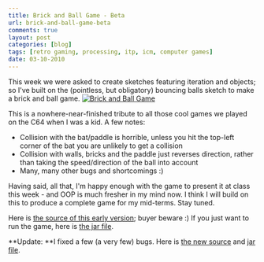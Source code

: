 ```yaml
---
title: Brick and Ball Game - Beta
url: brick-and-ball-game-beta
comments: true
layout: post
categories: [blog]
tags: [retro gaming, processing, itp, icm, computer games]
date: 03-10-2010
---
```

<p class="intro">This week we were asked to create sketches featuring iteration and objects; so I've built on the (pointless, but obligatory) bouncing balls sketch to make a brick and ball game.
<a href="http://www.flickr.com/photos/paulmmay/5048085303/" title="Brick and Ball Game by paulmmay, on Flickr"><img src="http://farm5.static.flickr.com/4111/5048085303_d6bd349cc2.jpg" class="flickr" alt="Brick and Ball Game" /></a></p>
This is a nowhere-near-finished tribute to all those cool games we played on the C64 when I was a kid. A few notes:


* Collision with the bat/paddle is horrible, unless you hit the top-left corner of the bat you are unlikely to get a collision
* Collision with walls, bricks and the paddle just reverses direction, rather than taking the speed/direction of the ball into account
* Many, many other bugs and shortcomings :)

Having said, all that, I'm happy enough with the game to present it at class this week - and OOP is much fresher in my mind now. I think I will build on this to produce a complete game for my mid-terms. Stay tuned.

Here is <a href="http://paulmay.org/images/uploads/batandball_2.zip">the source of this early version</a>; buyer beware :) If you just want to run the game, here is <a href="http://paulmay.org/images/uploads/sketch_oct1_brickandballgame_2.jar">the jar file</a>.

**Update: **I fixed a few (a very few) bugs. Here is <a href="http://paulmay.org/images/uploads/brickgame4.zip">the new source</a> and <a href="http://paulmay.org/images/uploads/sketch_oct1_brickandballgame_4.jar">jar file</a>.

